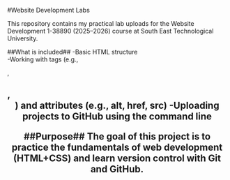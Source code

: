#Website Development Labs

This repository contains my practical lab uploads for the Website Development 1-38890 (2025–2026) course at South East Technological University.

##What is included##
-Basic HTML structure  
-Working with tags (e.g., <p>,<h2>,<header>) and attributes (e.g., alt, href, src)
-Uploading projects to GitHub using the command line

##Purpose##
The goal of this project is to practice the fundamentals of web development (HTML+CSS) and learn version control with Git and GitHub.
